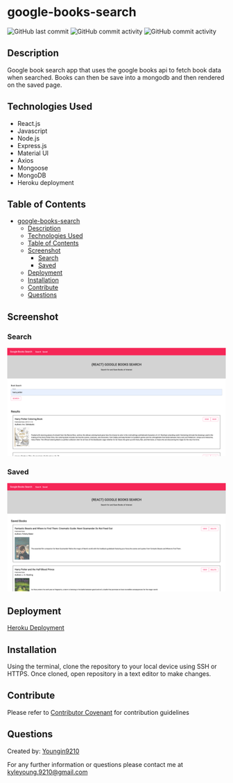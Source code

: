 # google-books-search

![GitHub last commit](https://img.shields.io/github/last-commit/Youngin9210/google-books-search)
![GitHub commit activity](https://img.shields.io/github/languages/count/Youngin9210/google-books-search)
![GitHub commit activity](https://img.shields.io/github/languages/top/Youngin9210/google-books-search)

## Description

Google book search app that uses the google books api to fetch book data when searched. Books can then be save into a mongodb and then rendered on the saved page.

## Technologies Used

- React.js
- Javascript
- Node.js
- Express.js
- Material UI
- Axios
- Mongoose
- MongoDB
- Heroku deployment

## Table of Contents

- [google-books-search](#google-books-search)
  - [Description](#description)
  - [Technologies Used](#technologies-used)
  - [Table of Contents](#table-of-contents)
  - [Screenshot](#screenshot)
    - [Search](#search)
    - [Saved](#saved)
  - [Deployment](#deployment)
  - [Installation](#installation)
  - [Contribute](#contribute)
  - [Questions](#questions)

## Screenshot

### Search
![image](assets/search.png)

### Saved
![image](assets/saved.png)

## Deployment

[Heroku Deployment](https://osu-google-books.herokuapp.com/)

## Installation

Using the terminal, clone the repository to your local device using SSH or HTTPS. Once cloned, open repository in a text editor to make changes.

## Contribute

Please refer to [Contributor Covenant](https://www.contributor-covenant.org/version/2/0/code_of_conduct/) for contribution guidelines

## Questions

Created by: [Youngin9210](https://github.com/Youngin9210)

For any further information or questions please contact me at [kyleyoung.9210@gmail.com](mailto:kyleyoung.9210@gmail.com)
